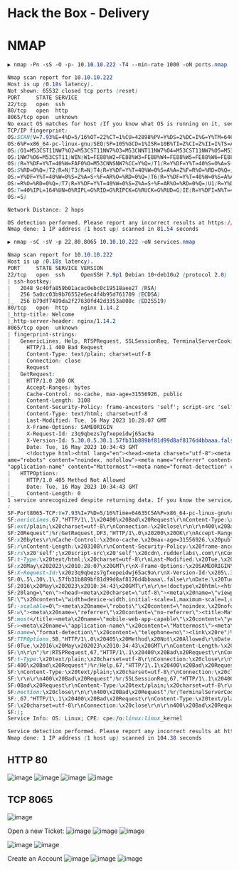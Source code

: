 # Hack the Box - Delivery

# NMAP
```CSS
▶ nmap -Pn -sS -O -p- 10.10.10.222 -T4 --min-rate 1000 -oN ports.nmap

Nmap scan report for 10.10.10.222
Host is up (0.18s latency).
Not shown: 65532 closed tcp ports (reset)
PORT     STATE SERVICE
22/tcp   open  ssh
80/tcp   open  http
8065/tcp open  unknown
No exact OS matches for host (If you know what OS is running on it, see https://nmap.org/submit/ ).
TCP/IP fingerprint:
OS:SCAN(V=7.93%E=4%D=5/16%OT=22%CT=1%CU=42898%PV=Y%DS=2%DC=I%G=Y%TM=64635BE
OS:6%P=x86_64-pc-linux-gnu)SEQ(SP=105%GCD=1%ISR=10B%TI=Z%CI=Z%II=I%TS=A)OPS
OS:(O1=M53CST11NW7%O2=M53CST11NW7%O3=M53CNNT11NW7%O4=M53CST11NW7%O5=M53CST1
OS:1NW7%O6=M53CST11)WIN(W1=FE88%W2=FE88%W3=FE88%W4=FE88%W5=FE88%W6=FE88)ECN
OS:(R=Y%DF=Y%T=40%W=FAF0%O=M53CNNSNW7%CC=Y%Q=)T1(R=Y%DF=Y%T=40%S=O%A=S+%F=A
OS:S%RD=0%Q=)T2(R=N)T3(R=N)T4(R=Y%DF=Y%T=40%W=0%S=A%A=Z%F=R%O=%RD=0%Q=)T5(R
OS:=Y%DF=Y%T=40%W=0%S=Z%A=S+%F=AR%O=%RD=0%Q=)T6(R=Y%DF=Y%T=40%W=0%S=A%A=Z%F
OS:=R%O=%RD=0%Q=)T7(R=Y%DF=Y%T=40%W=0%S=Z%A=S+%F=AR%O=%RD=0%Q=)U1(R=Y%DF=N%
OS:T=40%IPL=164%UN=0%RIPL=G%RID=G%RIPCK=G%RUCK=G%RUD=G)IE(R=Y%DFI=N%T=40%CD
OS:=S)

Network Distance: 2 hops

OS detection performed. Please report any incorrect results at https://nmap.org/submit/ .
Nmap done: 1 IP address (1 host up) scanned in 81.54 seconds
```

```CSS
▶ nmap -sC -sV -p 22,80,8065 10.10.10.222 -oN services.nmap  

Nmap scan report for 10.10.10.222
Host is up (0.18s latency).                                                                                                                                                                                          
PORT     STATE SERVICE VERSION                                                       
22/tcp   open  ssh     OpenSSH 7.9p1 Debian 10+deb10u2 (protocol 2.0)     
| ssh-hostkey:                                                                       
|   2048 9c40fa859b01acac0ebc0c19518aee27 (RSA)                           
|   256 5a0cc03b9b76552e6ec4f4b95d761709 (ECDSA)                          
|_  256 b79df7489da2f27630fd42d3353a808c (ED25519)                        
80/tcp   open  http    nginx 1.14.2                                                  
|_http-title: Welcome                                                                
|_http-server-header: nginx/1.14.2                                                   
8065/tcp open  unknown                                                               
| fingerprint-strings:                                                               
|   GenericLines, Help, RTSPRequest, SSLSessionReq, TerminalServerCookie: 
|     HTTP/1.1 400 Bad Request                                                       
|     Content-Type: text/plain; charset=utf-8                             
|     Connection: close                                                              
|     Request                                                                        
|   GetRequest:                                                                      
|     HTTP/1.0 200 OK                                                                
|     Accept-Ranges: bytes                                                           
|     Cache-Control: no-cache, max-age=31556926, public                   
|     Content-Length: 3108                                                           
|     Content-Security-Policy: frame-ancestors 'self'; script-src 'self' cdn.rudderlabs.com
|     Content-Type: text/html; charset=utf-8                              
|     Last-Modified: Tue, 16 May 2023 10:28:07 GMT                        
|     X-Frame-Options: SAMEORIGIN                                                    
|     X-Request-Id: z3q9qbezs7gfxepeidwj65ac9a                            
|     X-Version-Id: 5.30.0.5.30.1.57fb31b889bf81d99d8af8176d4bbaaa.false  
|     Date: Tue, 16 May 2023 10:34:43 GMT                                            
|     <!doctype html><html lang="en"><head><meta charset="utf-8"><meta name="viewport" content="width=device-width,initial-scale=1,maximum-scale=1,user-scalable=0"><meta n
ame="robots" content="noindex, nofollow"><meta name="referrer" content="no-referrer"><title>Mattermost</title><meta name="mobile-web-app-capable" content="yes"><meta name=
"application-name" content="Mattermost"><meta name="format-detection" content="telephone=no"><link re
|   HTTPOptions:
|     HTTP/1.0 405 Method Not Allowed
|     Date: Tue, 16 May 2023 10:34:43 GMT                                                                                                                                  
|_    Content-Length: 0                                                              
1 service unrecognized despite returning data. If you know the service/version, please submit the following fingerprint at https://nmap.org/cgi-bin/submit.cgi?new-service 
:
SF-Port8065-TCP:V=7.93%I=7%D=5/16%Time=64635C5A%P=x86_64-pc-linux-gnu%r(Ge
SF:nericLines,67,"HTTP/1\.1\x20400\x20Bad\x20Request\r\nContent-Type:\x20t
SF:ext/plain;\x20charset=utf-8\r\nConnection:\x20close\r\n\r\n400\x20Bad\x
SF:20Request")%r(GetRequest,DF3,"HTTP/1\.0\x20200\x20OK\r\nAccept-Ranges:\
SF:x20bytes\r\nCache-Control:\x20no-cache,\x20max-age=31556926,\x20public\
SF:r\nContent-Length:\x203108\r\nContent-Security-Policy:\x20frame-ancesto
SF:rs\x20'self';\x20script-src\x20'self'\x20cdn\.rudderlabs\.com\r\nConten
SF:t-Type:\x20text/html;\x20charset=utf-8\r\nLast-Modified:\x20Tue,\x2016\
SF:x20May\x202023\x2010:28:07\x20GMT\r\nX-Frame-Options:\x20SAMEORIGIN\r\n
SF:X-Request-Id:\x20z3q9qbezs7gfxepeidwj65ac9a\r\nX-Version-Id:\x205\.30\.
SF:0\.5\.30\.1\.57fb31b889bf81d99d8af8176d4bbaaa\.false\r\nDate:\x20Tue,\x
SF:2016\x20May\x202023\x2010:34:43\x20GMT\r\n\r\n<!doctype\x20html><html\x
SF:20lang=\"en\"><head><meta\x20charset=\"utf-8\"><meta\x20name=\"viewport
SF:\"\x20content=\"width=device-width,initial-scale=1,maximum-scale=1,user
SF:-scalable=0\"><meta\x20name=\"robots\"\x20content=\"noindex,\x20nofollo
SF:w\"><meta\x20name=\"referrer\"\x20content=\"no-referrer\"><title>Matter
SF:most</title><meta\x20name=\"mobile-web-app-capable\"\x20content=\"yes\"
SF:><meta\x20name=\"application-name\"\x20content=\"Mattermost\"><meta\x20
SF:name=\"format-detection\"\x20content=\"telephone=no\"><link\x20re")%r(H
SF:TTPOptions,5B,"HTTP/1\.0\x20405\x20Method\x20Not\x20Allowed\r\nDate:\x2
SF:0Tue,\x2016\x20May\x202023\x2010:34:43\x20GMT\r\nContent-Length:\x200\r
SF:\n\r\n")%r(RTSPRequest,67,"HTTP/1\.1\x20400\x20Bad\x20Request\r\nConten
SF:t-Type:\x20text/plain;\x20charset=utf-8\r\nConnection:\x20close\r\n\r\n
SF:400\x20Bad\x20Request")%r(Help,67,"HTTP/1\.1\x20400\x20Bad\x20Request\r
SF:\nContent-Type:\x20text/plain;\x20charset=utf-8\r\nConnection:\x20close
SF:\r\n\r\n400\x20Bad\x20Request")%r(SSLSessionReq,67,"HTTP/1\.1\x20400\x2
SF:0Bad\x20Request\r\nContent-Type:\x20text/plain;\x20charset=utf-8\r\nCon
SF:nection:\x20close\r\n\r\n400\x20Bad\x20Request")%r(TerminalServerCookie
SF:,67,"HTTP/1\.1\x20400\x20Bad\x20Request\r\nContent-Type:\x20text/plain;
SF:\x20charset=utf-8\r\nConnection:\x20close\r\n\r\n400\x20Bad\x20Request"
SF:);
Service Info: OS: Linux; CPE: cpe:/o:linux:linux_kernel

Service detection performed. Please report any incorrect results at https://nmap.org/submit/ .
Nmap done: 1 IP address (1 host up) scanned in 104.38 seconds
```

## HTTP 80
![image](https://github.com/0xhardyboy/Hack-the-Box/assets/83878909/aef9bd68-d0a6-4af6-93a4-fe18fd12b22c)
![image](https://github.com/0xhardyboy/Hack-the-Box/assets/83878909/82e2366e-0139-4724-b293-54d1cb35d987)
![image](https://github.com/0xhardyboy/Hack-the-Box/assets/83878909/2ed3b4cd-34a7-4c5b-91c8-dd3ac1e7b0f3)
![image](https://github.com/0xhardyboy/Hack-the-Box/assets/83878909/13d820fd-0ae2-4f27-b60d-1ca82feef356)

## TCP 8065
![image](https://github.com/0xhardyboy/Hack-the-Box/assets/83878909/38815e4f-c1c6-4e60-930a-5a956685abd8)

Open a new Ticket:
![image](https://github.com/0xhardyboy/Hack-the-Box/assets/83878909/ee609bc3-dc30-4fe7-a05b-da27d6bc4f57)
![image](https://github.com/0xhardyboy/Hack-the-Box/assets/83878909/3a54c263-65ec-47eb-ab8f-209316434399)
![image](https://github.com/0xhardyboy/Hack-the-Box/assets/83878909/1278222e-db9d-4081-94dd-6fca9eff1ec2)

![image](https://github.com/0xhardyboy/Hack-the-Box/assets/83878909/8b1c0a6d-bb6f-447d-a96b-e3d8a35144db)
![image](https://github.com/0xhardyboy/Hack-the-Box/assets/83878909/3d9eb287-2605-4189-b583-60155a5d0e53)

Create an Account
![image](https://github.com/0xhardyboy/Hack-the-Box/assets/83878909/35f27b2a-9984-466b-ac45-170b9d83b058)
![image](https://github.com/0xhardyboy/Hack-the-Box/assets/83878909/966270ab-7a1a-41d7-8b95-b419b416add1)
![image](https://github.com/0xhardyboy/Hack-the-Box/assets/83878909/f81f5baa-610f-4dd7-a79a-71311a3e8390)

